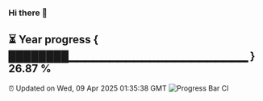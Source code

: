 ### Hi there 👋
⏳ Year progress { ████████▁▁▁▁▁▁▁▁▁▁▁▁▁▁▁▁▁▁▁▁▁▁ } 26.87 %
---
⏰ Updated on Wed, 09 Apr 2025 01:35:38 GMT
![Progress Bar CI](https://github.com/liununu/liununu/workflows/Progress%20Bar%20CI/badge.svg)
